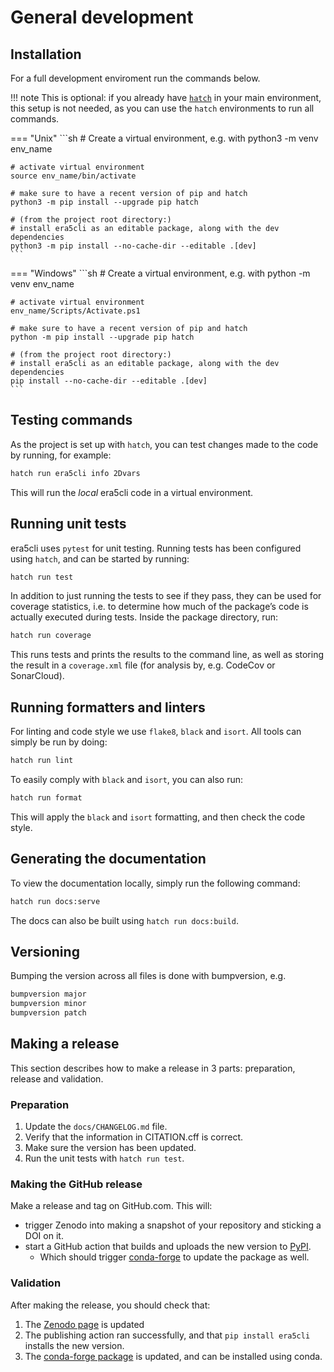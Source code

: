 # General development

## Installation

For a full development enviroment run the commands below.

!!! note
    This is optional: if you already have [`hatch`](https://hatch.pypa.io/) in your main environment, this setup is not needed, as you can use the `hatch` environments to run all commands.

=== "Unix"
    ```sh
    # Create a virtual environment, e.g. with
    python3 -m venv env_name

    # activate virtual environment
    source env_name/bin/activate

    # make sure to have a recent version of pip and hatch
    python3 -m pip install --upgrade pip hatch

    # (from the project root directory:)
    # install era5cli as an editable package, along with the dev dependencies
    python3 -m pip install --no-cache-dir --editable .[dev]
    ```

=== "Windows"
    ```sh
    # Create a virtual environment, e.g. with
    python -m venv env_name

    # activate virtual environment
    env_name/Scripts/Activate.ps1

    # make sure to have a recent version of pip and hatch
    python -m pip install --upgrade pip hatch

    # (from the project root directory:)
    # install era5cli as an editable package, along with the dev dependencies
    pip install --no-cache-dir --editable .[dev]
    ```

## Testing commands

As the project is set up with `hatch`, you can test changes made to the code by running, for example:

```sh
hatch run era5cli info 2Dvars
```

This will run the *local* era5cli code in a virtual environment.

## Running unit tests

era5cli uses `pytest` for unit testing. Running tests has been configured using `hatch`, and can be started by running:

```sh
hatch run test
```

In addition to just running the tests to see if they pass, they can be used for coverage statistics, i.e. to determine how much of the package’s code is actually executed during tests. Inside the package directory, run:

```sh
hatch run coverage
```

This runs tests and prints the results to the command line, as well as storing the result in a `coverage.xml` file (for analysis by, e.g. CodeCov or SonarCloud).

## Running formatters and linters
For linting and code style we use `flake8`, `black` and `isort`. All tools can simply be run by doing:

```sh
hatch run lint
```

To easily comply with `black` and `isort`, you can also run:

```sh
hatch run format
```

This will apply the `black` and `isort` formatting, and then check the code style.

## Generating the documentation

To view the documentation locally, simply run the following command:

```sh
hatch run docs:serve
```

The docs can also be built using `hatch run docs:build`.

## Versioning

Bumping the version across all files is done with bumpversion, e.g.

```sh
bumpversion major
bumpversion minor
bumpversion patch
```

## Making a release

This section describes how to make a release in 3 parts: preparation, release and validation.

### Preparation
1. Update the `docs/CHANGELOG.md` file.
2. Verify that the information in CITATION.cff is correct.
3. Make sure the version has been updated.
4. Run the unit tests with `hatch run test`.

### Making the GitHub release
Make a release and tag on GitHub.com. This will:

 - trigger Zenodo into making a snapshot of your repository and sticking a DOI on it.
 - start a GitHub action that builds and uploads the new version to [PyPI](https://pypi.org/project/era5cli/).
    - Which should trigger [conda-forge](https://github.com/conda-forge/era5cli-feedstock) to update the package as well.

### Validation
After making the release, you should check that:

1. The [Zenodo page](https://doi.org/10.5281/zenodo.3252665) is updated
2. The publishing action ran successfully, and that `pip install era5cli` installs the new version.
3. The [conda-forge package](https://anaconda.org/conda-forge/era5cli) is updated, and can be installed using conda.
